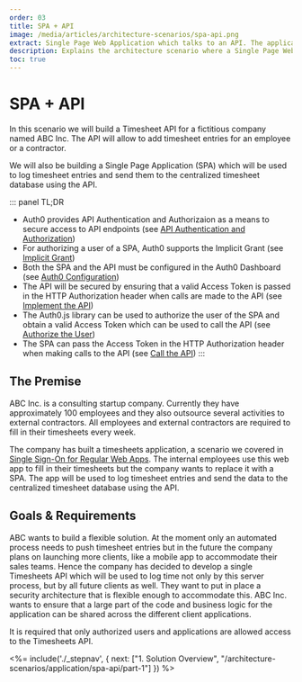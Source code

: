 ```yaml
---
order: 03
title: SPA + API
image: /media/articles/architecture-scenarios/spa-api.png
extract: Single Page Web Application which talks to an API. The application will use OpenID Connect with the Implicit Grant Flow to authenticate users with Auth0.
description: Explains the architecture scenario where a Single Page Web Application (SPA) talks to an API using OpenID Connect, and the OAuth 2.0 Implicit Grant Flow, to authenticate users with Auth0.
toc: true
---
```


# SPA + API

In this scenario we will build a Timesheet API for a fictitious company named ABC Inc. The API will allow to add timesheet entries for an employee or a contractor.

We will also be building a Single Page Application (SPA) which will be used to log timesheet entries and send them to the centralized timesheet database using the API.

::: panel TL;DR
* Auth0 provides API Authentication and Authorizaion as a means to secure access to API endpoints (see [API Authentication and Authorization](/architecture-scenarios/application/spa-api/part-1#api-authentication-and-authorization))
* For authorizing a user of a SPA, Auth0 supports the Implicit Grant (see [Implicit Grant](/architecture-scenarios/application/spa-api/part-1#implicit-grant))
* Both the SPA and the API must be configured in the Auth0 Dashboard (see [Auth0 Configuration](/architecture-scenarios/application/spa-api/part-2#auth0-configuration))
* The API will be secured by ensuring that a valid Access Token is passed in the HTTP Authorization header when calls are made to the API (see [Implement the API](/architecture-scenarios/application/spa-api/part-3#implement-the-api))
* The Auth0.js library can be used to authorize the user of the SPA and obtain a valid Access Token which can be used to call the API (see [Authorize the User](/architecture-scenarios/application/spa-api/part-3#authorize-the-user))
* The SPA can pass the Access Token in the HTTP Authorization header when making calls to the API (see [Call the API](/architecture-scenarios/application/spa-api/part-3#call-the-api))
:::

## The Premise

ABC Inc. is a consulting startup company. Currently they have approximately 100 employees and they also outsource several activities to external contractors. All employees and external contractors are required to fill in their timesheets every week.

The company has built a timesheets application, a scenario we covered in [Single Sign-On for Regular Web Apps](/architecture-scenarios/application/web-app-sso). The internal employees use this web app to fill in their timesheets but the company wants to replace it with a SPA. The app will be used to log timesheet entries and send the data to the centralized timesheet database using the API.

## Goals & Requirements

ABC wants to build a flexible solution. At the moment only an automated process needs to push timesheet entries but in the future the company plans on launching more clients, like a mobile app to accommodate their sales teams. Hence the company has decided to develop a single Timesheets API which will be used to log time not only by this server process, but by all future clients as well. They want to put in place a security architecture that is flexible enough to accommodate this. ABC Inc. wants to ensure that a large part of the code and business logic for the application can be shared across the different client applications.

It is required that only authorized users and applications are allowed access to the Timesheets API.

<%= include('./_stepnav', {
 next: ["1. Solution Overview", "/architecture-scenarios/application/spa-api/part-1"]
}) %>